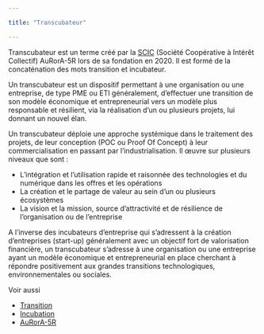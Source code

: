 ```yaml
---

title: "Transcubateur"

---
```


Transcubateur est un terme créé par la [SCIC](https://www.google.com/url?q=https://fr.wikipedia.org/wiki/Incubateur_(%25C5%2593uf)&sa=D&ust=1611309242514000&usg=AOvVaw3TF-N5K36_EO4-b6Mux60_) (Société Coopérative à Intérêt Collectif) AuRorA-5R lors de sa fondation en 2020. Il est formé de la concaténation des mots transition et incubateur.

Un transcubateur est un dispositif permettant à une organisation ou une entreprise, de type PME ou ETI généralement, d’effectuer une transition de son modèle économique et entrepreneurial vers un modèle plus responsable et résilient, via la réalisation d’un ou plusieurs projets, lui donnant un nouvel élan.

Un transcubateur déploie une approche systémique dans le traitement des projets, de leur conception (POC ou Proof Of Concept) à leur commercialisation en passant par l’industrialisation. Il œuvre sur plusieurs niveaux que sont :


* L’intégration et l’utilisation rapide et raisonnée des technologies et du numérique dans les offres et les opérations
* La création et le partage de valeur au sein d’un ou plusieurs écosystèmes
* La vision et la mission, source d’attractivité et de résilience de l’organisation ou de l’entreprise

A l’inverse des incubateurs d’entreprise qui s’adressent à la création d’entreprises (start-up) généralement avec un objectif fort de valorisation financière, un transcubateur s’adresse à une organisation ou une entreprise ayant un modèle économique et entrepreneurial en place cherchant à répondre positivement aux grandes transitions technologiques, environnementales ou sociales.

Voir aussi


* [Transition](https://www.google.com/url?q=https://fr.wikipedia.org/wiki/Transition&sa=D&ust=1611309242515000&usg=AOvVaw07auf-vVVkyHS32TdEGZ0x)
* [Incubation](https://www.google.com/url?q=https://fr.wikipedia.org/wiki/Incubation&sa=D&ust=1611309242516000&usg=AOvVaw0Yw_3PeNxYTzUAUARbhqSH) 
* [AuRorA-5R](https://www.google.com/url?q=https://aurora-5r.fr/&sa=D&ust=1611309242516000&usg=AOvVaw3JaF3BGyIsWDXq1bugRW_M) 

 

